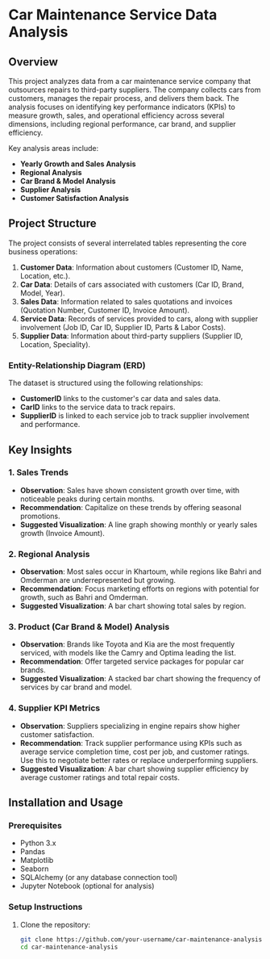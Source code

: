 # Car Maintenance Service Data Analysis

## Overview

This project analyzes data from a car maintenance service company that outsources repairs to third-party suppliers. The company collects cars from customers, manages the repair process, and delivers them back. The analysis focuses on identifying key performance indicators (KPIs) to measure growth, sales, and operational efficiency across several dimensions, including regional performance, car brand, and supplier efficiency.

Key analysis areas include:
- **Yearly Growth and Sales Analysis**
- **Regional Analysis**
- **Car Brand & Model Analysis**
- **Supplier Analysis**
- **Customer Satisfaction Analysis**

## Project Structure

The project consists of several interrelated tables representing the core business operations:

1. **Customer Data**: Information about customers (Customer ID, Name, Location, etc.).
2. **Car Data**: Details of cars associated with customers (Car ID, Brand, Model, Year).
3. **Sales Data**: Information related to sales quotations and invoices (Quotation Number, Customer ID, Invoice Amount).
4. **Service Data**: Records of services provided to cars, along with supplier involvement (Job ID, Car ID, Supplier ID, Parts & Labor Costs).
5. **Supplier Data**: Information about third-party suppliers (Supplier ID, Location, Speciality).

### Entity-Relationship Diagram (ERD)

The dataset is structured using the following relationships:
- **CustomerID** links to the customer's car data and sales data.
- **CarID** links to the service data to track repairs.
- **SupplierID** is linked to each service job to track supplier involvement and performance.

## Key Insights

### 1. Sales Trends
- **Observation**: Sales have shown consistent growth over time, with noticeable peaks during certain months.
- **Recommendation**: Capitalize on these trends by offering seasonal promotions.
- **Suggested Visualization**: A line graph showing monthly or yearly sales growth (Invoice Amount).

### 2. Regional Analysis
- **Observation**: Most sales occur in Khartoum, while regions like Bahri and Omderman are underrepresented but growing.
- **Recommendation**: Focus marketing efforts on regions with potential for growth, such as Bahri and Omderman.
- **Suggested Visualization**: A bar chart showing total sales by region.

### 3. Product (Car Brand & Model) Analysis
- **Observation**: Brands like Toyota and Kia are the most frequently serviced, with models like the Camry and Optima leading the list.
- **Recommendation**: Offer targeted service packages for popular car brands.
- **Suggested Visualization**: A stacked bar chart showing the frequency of services by car brand and model.

### 4. Supplier KPI Metrics
- **Observation**: Suppliers specializing in engine repairs show higher customer satisfaction.
- **Recommendation**: Track supplier performance using KPIs such as average service completion time, cost per job, and customer ratings. Use this to negotiate better rates or replace underperforming suppliers.
- **Suggested Visualization**: A bar chart showing supplier efficiency by average customer ratings and total repair costs.

## Installation and Usage

### Prerequisites
- Python 3.x
- Pandas
- Matplotlib
- Seaborn
- SQLAlchemy (or any database connection tool)
- Jupyter Notebook (optional for analysis)

### Setup Instructions
1. Clone the repository:
   ```bash
   git clone https://github.com/your-username/car-maintenance-analysis.git
   cd car-maintenance-analysis
